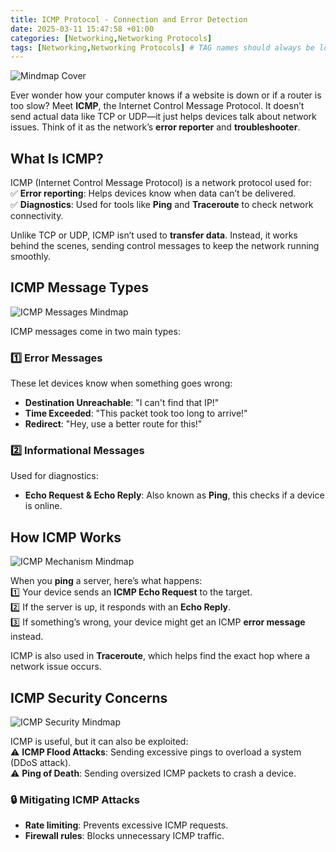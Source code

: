 ```yaml
---
title: ICMP Protocol - Connection and Error Detection
date: 2025-03-11 15:47:58 +01:00
categories: [Networking,Networking Protocols]
tags: [Networking,Networking Protocols] # TAG names should always be lowercase
---
```


![Mindmap Cover](https://raw.githubusercontent.com/secusavvy/secusavvy.github.io/refs/heads/master/assets/Posts_img/Networking/18/ICMP%20Protocol.png)  

Ever wonder how your computer knows if a website is down or if a router is too slow? Meet **ICMP**, the Internet Control Message Protocol. It doesn’t send actual data like TCP or UDP—it just helps devices talk about network issues. Think of it as the network’s **error reporter** and **troubleshooter**.  

## What Is ICMP?  

ICMP (Internet Control Message Protocol) is a network protocol used for:  
✅ **Error reporting**: Helps devices know when data can’t be delivered.  
✅ **Diagnostics**: Used for tools like **Ping** and **Traceroute** to check network connectivity.  

Unlike TCP or UDP, ICMP isn’t used to **transfer data**. Instead, it works behind the scenes, sending control messages to keep the network running smoothly.  

## ICMP Message Types  

![ICMP Messages Mindmap](https://raw.githubusercontent.com/secusavvy/secusavvy.github.io/refs/heads/master/assets/Posts_img/Networking/18/ICMP%20Messages.png)  

ICMP messages come in two main types:  

### 1️⃣ **Error Messages**  
These let devices know when something goes wrong:  
- **Destination Unreachable**: "I can't find that IP!"  
- **Time Exceeded**: "This packet took too long to arrive!"  
- **Redirect**: "Hey, use a better route for this!"  

### 2️⃣ **Informational Messages**  
Used for diagnostics:  
- **Echo Request & Echo Reply**: Also known as **Ping**, this checks if a device is online.  

## How ICMP Works  

![ICMP Mechanism Mindmap](https://raw.githubusercontent.com/secusavvy/secusavvy.github.io/refs/heads/master/assets/Posts_img/Networking/18/ICMP%20Mechanism.png)  

When you **ping** a server, here’s what happens:  
1️⃣ Your device sends an **ICMP Echo Request** to the target.  
2️⃣ If the server is up, it responds with an **Echo Reply**.  
3️⃣ If something’s wrong, your device might get an ICMP **error message** instead.  

ICMP is also used in **Traceroute**, which helps find the exact hop where a network issue occurs.  

## ICMP Security Concerns  

![ICMP Security Mindmap](https://raw.githubusercontent.com/secusavvy/secusavvy.github.io/refs/heads/master/assets/Posts_img/Networking/18/ICMP%20Security%20Concerns.png)  

ICMP is useful, but it can also be exploited:  
⚠️ **ICMP Flood Attacks**: Sending excessive pings to overload a system (DDoS attack).  
⚠️ **Ping of Death**: Sending oversized ICMP packets to crash a device.  

### 🔒 **Mitigating ICMP Attacks**  
- **Rate limiting**: Prevents excessive ICMP requests.  
- **Firewall rules**: Blocks unnecessary ICMP traffic.  
